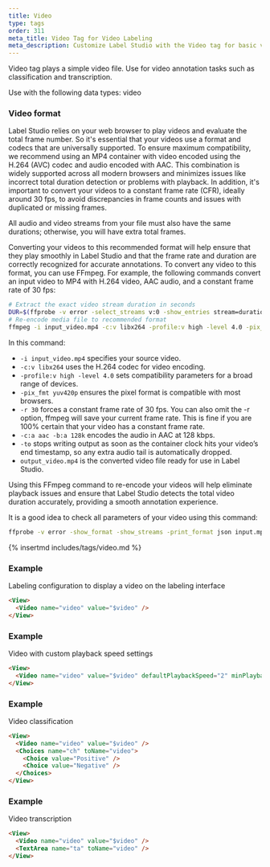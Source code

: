 ```yaml
---
title: Video
type: tags
order: 311
meta_title: Video Tag for Video Labeling
meta_description: Customize Label Studio with the Video tag for basic video annotation tasks for machine learning and data science projects.
---
```


Video tag plays a simple video file. Use for video annotation tasks such as classification and transcription.

Use with the following data types: video

### Video format

Label Studio relies on your web browser to play videos and evaluate the total frame number. So it's essential that your videos use a format and codecs that are universally supported. To ensure maximum compatibility, we recommend using an MP4 container with video encoded using the H.264 (AVC) codec and audio encoded with AAC. This combination is widely supported across all modern browsers and minimizes issues like incorrect total duration detection or problems with playback. In addition, it's important to convert your videos to a constant frame rate (CFR), ideally around 30 fps, to avoid discrepancies in frame counts and issues with duplicated or missing frames. 

All audio and video streams from your file must also have the same durations; otherwise, you will have extra total frames.

Converting your videos to this recommended format will help ensure that they play smoothly in Label Studio and that the frame rate and duration are correctly recognized for accurate annotations. To convert any video to this format, you can use FFmpeg. For example, the following commands convert an input video to MP4 with H.264 video, AAC audio, and a constant frame rate of 30 fps:

```bash
# Extract the exact video stream duration in seconds
DUR=$(ffprobe -v error -select_streams v:0 -show_entries stream=duration -of default=nokey=1:noprint_wrappers=1 input.mp4)
# Re-encode media file to recommended format
ffmpeg -i input_video.mp4 -c:v libx264 -profile:v high -level 4.0 -pix_fmt yuv420p -r 30 -c:a aac -b:a 128k -to $DUR output_video.mp4
```

In this command:
- `-i input_video.mp4` specifies your source video.
- `-c:v libx264` uses the H.264 codec for video encoding.
- `-profile:v high -level 4.0` sets compatibility parameters for a broad range of devices.
- `-pix_fmt yuv420p` ensures the pixel format is compatible with most browsers.
- `-r 30` forces a constant frame rate of 30 fps. You can also omit the -r option, ffmpeg will save your current frame rate. This is fine if you are 100% certain that your video has a constant frame rate.
- `-c:a aac -b:a 128k` encodes the audio in AAC at 128 kbps.
- `-to` stops writing output as soon as the container clock hits your video’s end timestamp, so any extra audio tail is automatically dropped.
- `output_video.mp4` is the converted video file ready for use in Label Studio.

Using this FFmpeg command to re-encode your videos will help eliminate playback issues and ensure that Label Studio detects the total video duration  accurately, providing a smooth annotation experience.

It is a good idea to check all parameters of your video using this command:
```bash
ffprobe -v error -show_format -show_streams -print_format json input.mp4
```

{% insertmd includes/tags/video.md %}

### Example

Labeling configuration to display a video on the labeling interface

```html
<View>
  <Video name="video" value="$video" />
</View>
```
### Example

Video with custom playback speed settings

```html
<View>
  <Video name="video" value="$video" defaultPlaybackSpeed="2" minPlaybackSpeed="1.5" />
</View>
```

### Example

Video classification

```html
<View>
  <Video name="video" value="$video" />
  <Choices name="ch" toName="video">
    <Choice value="Positive" />
    <Choice value="Negative" />
  </Choices>
</View>
```
### Example

Video transcription

```html
<View>
  <Video name="video" value="$video" />
  <TextArea name="ta" toName="video" />
</View>
```
